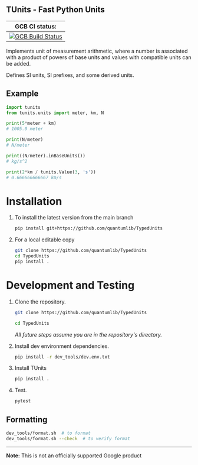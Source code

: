 ## TUnits - Fast Python Units

| GCB CI status: |
| ---------- |
| [![GCB Build Status](https://storage.googleapis.com/qh-build-badges/builds/TypedUnits/branches/main.svg)](https://pantheon.corp.google.com/cloud-build/builds;region=global?query=trigger_id%3D%2266ef9407-7c28-4883-8a2a-9f106dafa2a9%22&inv=1&invt=Abbvhg&project=qh-build) |

Implements unit of measurement arithmetic, where a number is associated with a product of powers of base units and values with compatible units can be added.

Defines SI units, SI prefixes, and some derived units.

## Example

```python
import tunits
from tunits.units import meter, km, N

print(5*meter + km)
# 1005.0 meter

print(N/meter)
# N/meter

print((N/meter).inBaseUnits())
# kg/s^2

print(2*km / tunits.Value(3, 's'))
# 0.666666666667 km/s
```

# Installation

1. To install the latest version from the main branch

    ```bash
    pip install git+https://github.com/quantumlib/TypedUnits
    ```

1. For a local editable copy

    ```bash
    git clone https://github.com/quantumlib/TypedUnits
    cd TypedUnits
    pip install .
    ```

# Development and Testing

1. Clone the repository.

    ```bash
    git clone https://github.com/quantumlib/TypedUnits

    cd TypedUnits
    ```

    *All future steps assume you are in the repository's directory.*

1. Install dev environment dependencies.

    ```bash
    pip install -r dev_tools/dev.env.txt
    ```

1. Install TUnits

    ```bash
    pip install .
    ```

1. Test.

    ```bash
    pytest
    ```


## Formatting

```bash
dev_tools/format.sh  # to format
dev_tools/format.sh --check  # to verify format
```

---

**Note:** This is not an officially supported Google product